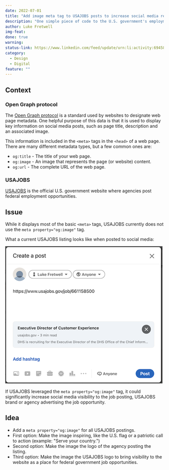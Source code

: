 ```yaml
---
date: 2022-07-01
title: "Add image meta tag to USAJOBS posts to increase social media reach"
description: "One simple piece of code to the U.S. government's employment website could go a long way in increasing the visibility of federal job opportunities."
author: Luke Fretwell
img-feat: 
done: true
warning: 
status-link: https://www.linkedin.com/feed/update/urn:li:activity:6945894020908810240?commentUrn=urn%3Ali%3Acomment%3A%28activity%3A6945894020908810240%2C6946209996678328320%29
category:
  - Design
  - Digital
feature: ""
---
```


## Context

### Open Graph protocol

The [Open Graph protocol](https://ogp.me/) is a standard used by websites to designate web page metadata. One helpful purpose of this data is that it is used to display key information on social media posts, such as page title, description and an associated image.

This information is included in the `<meta>` tags in the `<head>` of a web page. There are many different metadata types, but a few common ones are:

* `og:title` - The title of your web page.
* `og:image` - An image that represents the page (or website) content.
* `og:url` - The complete URL of the web page.

### USAJOBS

[USAJOBS](https://usajobs.gov) is the official U.S. government website where agencies post federal employment opportunities.

## Issue

While it displays most of the basic `<meta>` tags, USAJOBS currently does not use the `meta property="og:image"` tag.

What a current USAJOBS listing looks like when posted to social media:

<img src="/assets/img/ideas/usajobs-meta-image.png" alt="USAJOBS jobs posting on social media" width="500px"/>

If USAJOBS leveraged the `meta property="og:image"` tag, it could significantly increase social media visibility to the job posting, USAJOBS brand or agency advertising the job opportunity.

## Idea

* Add a `meta property="og:image"` for all USAJOBS postings.
* First option: Make the image inspiring, like the U.S. flag or a patriotic call to action (example: "Serve your country.")
* Second option: Make the image the logo of the agency posting the listing.
* Third option: Make the image the USAJOBS logo to bring visibility to the website as a place for federal government job opportunities.